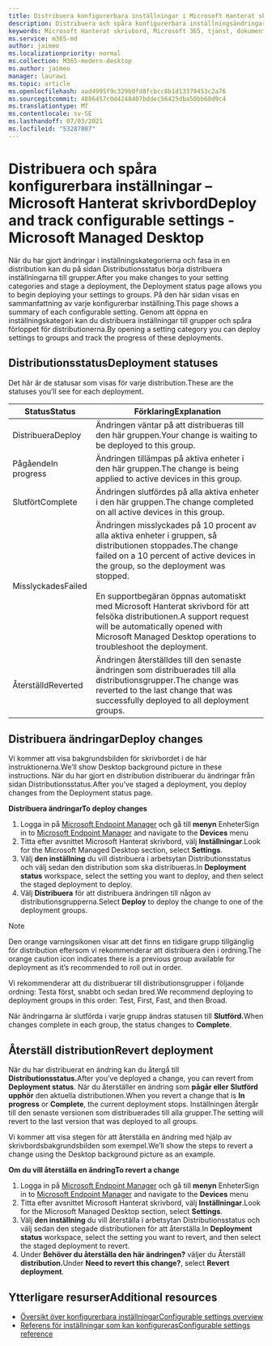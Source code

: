```yaml
---
title: Distribuera konfigurerbara inställningar i Microsoft Hanterat skrivbord
description: Distribuera och spåra konfigurerbara inställningsändringar i Microsoft Hanterat skrivbord.
keywords: Microsoft Hanterat skrivbord, Microsoft 365, tjänst, dokumentation, distribuera, fasad distribution, konfigurerbara inställningar
ms.service: m365-md
author: jaimeo
ms.localizationpriority: normal
ms.collection: M365-modern-desktop
ms.author: jaimeo
manager: laurawi
ms.topic: article
ms.openlocfilehash: aad4995f9c329b0fd8fcbcc8b1d13379453c2a76
ms.sourcegitcommit: 4886457c0d4248407bddec56425dba50bb60d9c4
ms.translationtype: MT
ms.contentlocale: sv-SE
ms.lasthandoff: 07/03/2021
ms.locfileid: "53287807"
---
```

# <a name="deploy-and-track-configurable-settings---microsoft-managed-desktop"></a><span data-ttu-id="e93c2-104">Distribuera och spåra konfigurerbara inställningar – Microsoft Hanterat skrivbord</span><span class="sxs-lookup"><span data-stu-id="e93c2-104">Deploy and track configurable settings - Microsoft Managed Desktop</span></span>

<span data-ttu-id="e93c2-105">När du har gjort ändringar i inställningskategorierna och fasa in en distribution kan du på sidan Distributionsstatus börja distribuera inställningarna till grupper.</span><span class="sxs-lookup"><span data-stu-id="e93c2-105">After you make changes to your setting categories and stage a deployment, the Deployment status page allows you to begin deploying your settings to groups.</span></span> <span data-ttu-id="e93c2-106">På den här sidan visas en sammanfattning av varje konfigurerbar inställning.</span><span class="sxs-lookup"><span data-stu-id="e93c2-106">This page shows a summary of each configurable setting.</span></span> <span data-ttu-id="e93c2-107">Genom att öppna en inställningskategori kan du distribuera inställningar till grupper och spåra förloppet för distributionerna.</span><span class="sxs-lookup"><span data-stu-id="e93c2-107">By opening a setting category you can deploy settings to groups and track the progress of these deployments.</span></span>

## <a name="deployment-statuses"></a><span data-ttu-id="e93c2-108">Distributionsstatus</span><span class="sxs-lookup"><span data-stu-id="e93c2-108">Deployment statuses</span></span>

<span data-ttu-id="e93c2-109">Det här är de statusar som visas för varje distribution.</span><span class="sxs-lookup"><span data-stu-id="e93c2-109">These are the statuses you’ll see for each deployment.</span></span>

<span data-ttu-id="e93c2-110">Status</span><span class="sxs-lookup"><span data-stu-id="e93c2-110">Status</span></span> | <span data-ttu-id="e93c2-111">Förklaring</span><span class="sxs-lookup"><span data-stu-id="e93c2-111">Explanation</span></span>
--- | ---
<span data-ttu-id="e93c2-112">Distribuera</span><span class="sxs-lookup"><span data-stu-id="e93c2-112">Deploy</span></span> | <span data-ttu-id="e93c2-113">Ändringen väntar på att distribueras till den här gruppen.</span><span class="sxs-lookup"><span data-stu-id="e93c2-113">Your change is waiting to be deployed to this group.</span></span>
<span data-ttu-id="e93c2-114">Pågående</span><span class="sxs-lookup"><span data-stu-id="e93c2-114">In progress</span></span> | <span data-ttu-id="e93c2-115">Ändringen tillämpas på aktiva enheter i den här gruppen.</span><span class="sxs-lookup"><span data-stu-id="e93c2-115">The change is being applied to active devices in this group.</span></span>
<span data-ttu-id="e93c2-116">Slutfört</span><span class="sxs-lookup"><span data-stu-id="e93c2-116">Complete</span></span> | <span data-ttu-id="e93c2-117">Ändringen slutfördes på alla aktiva enheter i den här gruppen.</span><span class="sxs-lookup"><span data-stu-id="e93c2-117">The change completed on all active devices in this group.</span></span>
<span data-ttu-id="e93c2-118">Misslyckades</span><span class="sxs-lookup"><span data-stu-id="e93c2-118">Failed</span></span> | <span data-ttu-id="e93c2-119">Ändringen misslyckades på 10 procent av alla aktiva enheter i gruppen, så distributionen stoppades.</span><span class="sxs-lookup"><span data-stu-id="e93c2-119">The change failed on a 10 percent of active devices in the group, so the deployment was stopped.</span></span><br><br> <span data-ttu-id="e93c2-120">En supportbegäran öppnas automatiskt med Microsoft Hanterat skrivbord för att felsöka distributionen.</span><span class="sxs-lookup"><span data-stu-id="e93c2-120">A support request will be automatically opened with Microsoft Managed Desktop operations to troubleshoot the deployment.</span></span>
<span data-ttu-id="e93c2-121">Återställd</span><span class="sxs-lookup"><span data-stu-id="e93c2-121">Reverted</span></span> | <span data-ttu-id="e93c2-122">Ändringen återställdes till den senaste ändringen som distribuerades till alla distributionsgrupper.</span><span class="sxs-lookup"><span data-stu-id="e93c2-122">The change was reverted to the last change that was successfully deployed to all deployment groups.</span></span>

## <a name="deploy-changes"></a><span data-ttu-id="e93c2-123">Distribuera ändringar</span><span class="sxs-lookup"><span data-stu-id="e93c2-123">Deploy changes</span></span>

<span data-ttu-id="e93c2-124">Vi kommer att visa bakgrundsbilden för skrivbordet i de här instruktionerna.</span><span class="sxs-lookup"><span data-stu-id="e93c2-124">We’ll show Desktop background picture in these instructions.</span></span> <span data-ttu-id="e93c2-125">När du har gjort en distribution distribuerar du ändringar från sidan Distributionsstatus.</span><span class="sxs-lookup"><span data-stu-id="e93c2-125">After you’ve staged a deployment, you deploy changes from the Deployment status page.</span></span>

<span data-ttu-id="e93c2-126">**Distribuera ändringar**</span><span class="sxs-lookup"><span data-stu-id="e93c2-126">**To deploy changes**</span></span>

1. <span data-ttu-id="e93c2-127">Logga in på [Microsoft Endpoint Manager](https://endpoint.microsoft.com/) och gå till **menyn** Enheter</span><span class="sxs-lookup"><span data-stu-id="e93c2-127">Sign in to [Microsoft Endpoint Manager](https://endpoint.microsoft.com/) and navigate to the **Devices** menu</span></span>
2. <span data-ttu-id="e93c2-128">Titta efter avsnittet Microsoft Hanterat skrivbord, välj **Inställningar**.</span><span class="sxs-lookup"><span data-stu-id="e93c2-128">Look for the Microsoft Managed Desktop section, select **Settings**.</span></span>
3. <span data-ttu-id="e93c2-129">Välj **den inställning** du vill distribuera i arbetsytan Distributionsstatus och välj sedan den distribution som ska distribueras.</span><span class="sxs-lookup"><span data-stu-id="e93c2-129">In **Deployment status** workspace, select the setting you want to deploy, and then select the staged deployment to deploy.</span></span>
4. <span data-ttu-id="e93c2-130">Välj **Distribuera** för att distribuera ändringen till någon av distributionsgrupperna.</span><span class="sxs-lookup"><span data-stu-id="e93c2-130">Select **Deploy** to deploy the change to one of the deployment groups.</span></span>

> [!NOTE]
> <span data-ttu-id="e93c2-131">Den orange varningsikonen visar att det finns en tidigare grupp tillgänglig för distribution eftersom vi rekommenderar att distribuera den i ordning.</span><span class="sxs-lookup"><span data-stu-id="e93c2-131">The orange caution icon indicates there is a previous group available for deployment as it’s recommended to roll out in order.</span></span>

<!-- Needs picture updated to show MEM ![Deployment status workspace. Trusted sites pane on the right. In the Deployment groups section are three columns: deployment groups, devices, and status. In the status column, "deploy" is highlighted.](../../media/1deployedit.png) -->

<span data-ttu-id="e93c2-132">Vi rekommenderar att du distribuerar till distributionsgrupper i följande ordning: Testa först, snabbt och sedan bred.</span><span class="sxs-lookup"><span data-stu-id="e93c2-132">We recommend deploying to deployment groups in this order: Test, First, Fast, and then Broad.</span></span> 

<span data-ttu-id="e93c2-133">När ändringarna är slutförda i varje grupp ändras statusen till **Slutförd.**</span><span class="sxs-lookup"><span data-stu-id="e93c2-133">When changes complete in each group, the status changes to **Complete**.</span></span>

<!-- Needs picture updated to show MEM ![Deployment status workspace with columns for date updated, version, test, first, fast, and broad. The Proxy row is expanded, showing a dated setting flagged as "complete" in each of the four deployment groups.](../../media/2completeedit.png) -->

## <a name="revert-deployment"></a><span data-ttu-id="e93c2-134">Återställ distribution</span><span class="sxs-lookup"><span data-stu-id="e93c2-134">Revert deployment</span></span>

<span data-ttu-id="e93c2-135">När du har distribuerat en ändring kan du återgå till **Distributionsstatus.**</span><span class="sxs-lookup"><span data-stu-id="e93c2-135">After you’ve deployed a change, you can revert from **Deployment status**.</span></span> <span data-ttu-id="e93c2-136">När du återställer en ändring som **pågår eller** **Slutförd upphör** den aktuella distributionen.</span><span class="sxs-lookup"><span data-stu-id="e93c2-136">When you revert a change that is **In progress** or **Complete**, the current deployment stops.</span></span> <span data-ttu-id="e93c2-137">Inställningen återgår till den senaste versionen som distribuerades till alla grupper.</span><span class="sxs-lookup"><span data-stu-id="e93c2-137">The setting will revert to the last version that was deployed to all groups.</span></span>

<span data-ttu-id="e93c2-138">Vi kommer att visa stegen för att återställa en ändring med hjälp av skrivbordsbakgrundsbilden som exempel.</span><span class="sxs-lookup"><span data-stu-id="e93c2-138">We’ll show the steps to revert a change using the Desktop background picture as an example.</span></span> 

<span data-ttu-id="e93c2-139">**Om du vill återställa en ändring**</span><span class="sxs-lookup"><span data-stu-id="e93c2-139">**To revert a change**</span></span>

1. <span data-ttu-id="e93c2-140">Logga in på [Microsoft Endpoint Manager](https://endpoint.microsoft.com/) och gå till **menyn** Enheter</span><span class="sxs-lookup"><span data-stu-id="e93c2-140">Sign in to [Microsoft Endpoint Manager](https://endpoint.microsoft.com/) and navigate to the **Devices** menu</span></span>
2. <span data-ttu-id="e93c2-141">Titta efter avsnittet Microsoft Hanterat skrivbord, välj **Inställningar**.</span><span class="sxs-lookup"><span data-stu-id="e93c2-141">Look for the Microsoft Managed Desktop section, select **Settings**.</span></span>
3. <span data-ttu-id="e93c2-142">Välj **den inställning** du vill återställa i arbetsytan Distributionsstatus och välj sedan den stegade distributionen för att återställa.</span><span class="sxs-lookup"><span data-stu-id="e93c2-142">In **Deployment status** workspace, select the setting you want to revert, and then select the staged deployment to revert.</span></span>
4. <span data-ttu-id="e93c2-143">Under **Behöver du återställa den här ändringen?** väljer du Återställ **distribution.**</span><span class="sxs-lookup"><span data-stu-id="e93c2-143">Under **Need to revert this change?**, select **Revert deployment**.</span></span>

<!-- Needs picture updated to show MEM ![Deployment status workspace. Browser start pages is selected, opening a pane on the right side with data about the submitted change and its status. At the bottom is the "need to revert this change" area where you can select "Revert deployment."](../../media/3revert.png) -->

## <a name="additional-resources"></a><span data-ttu-id="e93c2-144">Ytterligare resurser</span><span class="sxs-lookup"><span data-stu-id="e93c2-144">Additional resources</span></span>

- [<span data-ttu-id="e93c2-145">Översikt över konfigurerbara inställningar</span><span class="sxs-lookup"><span data-stu-id="e93c2-145">Configurable settings overview</span></span>](config-setting-overview.md)
- [<span data-ttu-id="e93c2-146">Referens för inställningar som kan konfigureras</span><span class="sxs-lookup"><span data-stu-id="e93c2-146">Configurable settings reference</span></span>](config-setting-ref.md) 
